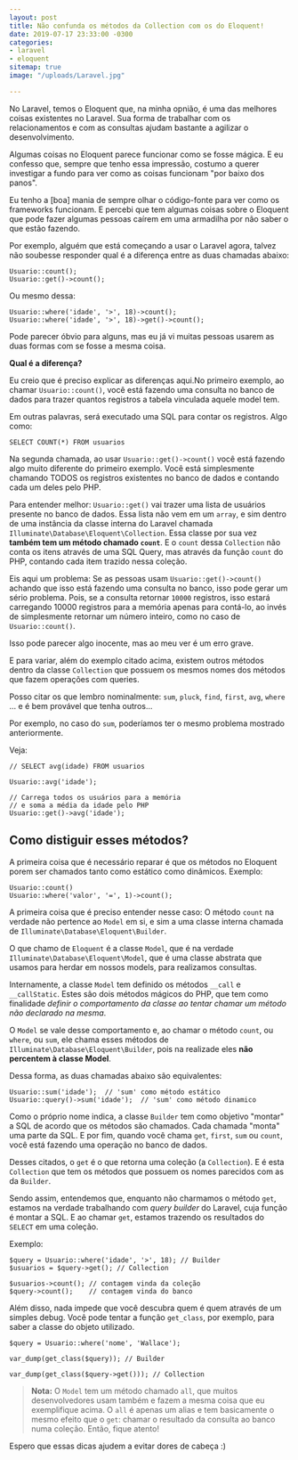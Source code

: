 ```yaml
---
layout: post
title: Não confunda os métodos da Collection com os do Eloquent!
date: 2019-07-17 23:33:00 -0300
categories:
- laravel
- eloquent
sitemap: true
image: "/uploads/Laravel.jpg"

---
```

No Laravel, temos o Eloquent que, na minha opnião, é uma das melhores coisas existentes no Laravel. Sua forma de trabalhar com os relacionamentos e com as consultas ajudam bastante a agilizar o desenvolvimento.  

Algumas coisas no Eloquent parece funcionar como se fosse mágica. E eu confesso que, sempre que tenho essa impressão, costumo a querer investigar a fundo para ver como as coisas funcionam "por baixo dos panos".

Eu tenho a \[boa\] mania de sempre olhar o código-fonte para ver como os frameworks funcionam. E percebi que tem algumas coisas sobre o Eloquent que pode fazer algumas pessoas caírem em uma armadilha por não saber o que estão fazendo.

Por exemplo, alguém que está começando a usar o Laravel agora, talvez não soubesse responder qual é a diferença entre as duas chamadas abaixo:

```
Usuario::count();
Usuario::get()->count();
```

Ou mesmo dessa:

```
Usuario::where('idade', '>', 18)->count();
Usuario::where('idade', '>', 18)->get()->count();
```


Pode parecer óbvio para alguns, mas eu já vi muitas pessoas usarem as duas formas com se fosse a mesma coisa. 

**Qual é a diferença?**

Eu creio que é preciso explicar as diferenças aqui.No primeiro exemplo, ao chamar `Usuario::count()`, você está fazendo uma consulta no banco de dados para trazer quantos registros a tabela vinculada aquele model tem.

Em outras palavras, será executado uma SQL para contar os registros. Algo como:

```SELECT COUNT(*) FROM usuarios```

Na segunda chamada, ao usar `Usuario::get()->count()` você está fazendo algo muito diferente do primeiro exemplo. Você está simplesmente chamando TODOS os registros existentes no banco de dados e contando cada um deles pelo PHP.

Para entender melhor: `Usuario::get()` vai trazer uma lista de usuários presente no banco de dados. Essa lista não vem em um `array`, e sim dentro de uma instância da classe interna do Laravel chamada `Illuminate\Database\Eloquent\Collection`. Essa classe por sua vez **também tem um método chamado `count`**. E o `count` dessa `Collection` não conta os itens através de uma SQL Query, mas através da função `count` do PHP, contando cada item trazido nessa coleção.

Eis aqui um problema: Se as pessoas usam `Usuario::get()->count()` achando que isso está fazendo uma consulta no banco, isso pode gerar um sério problema. Pois, se a consulta retornar `10000` registros, isso estará carregando 10000 registros para a memória apenas para contá-lo, ao invés de simplesmente retornar um número inteiro, como no caso de `Usuario::count()`.

Isso pode parecer algo inocente, mas ao meu ver é um erro grave.

E para variar, além do exemplo citado acima, existem outros métodos dentro da classe `Collection` que possuem os mesmos nomes dos métodos que fazem operações com queries.

Posso citar os que lembro nominalmente: `sum`, `pluck`, `find`, `first`, `avg`, `where` ... e é bem provável que tenha outros...

Por exemplo, no caso do `sum`, poderíamos ter o mesmo problema mostrado anteriormente.

Veja:

```
// SELECT avg(idade) FROM usuarios

Usuario::avg('idade'); 

// Carrega todos os usuários para a memória 
// e soma a média da idade pelo PHP
Usuario::get()->avg('idade'); 

``` 

## Como distiguir esses métodos?

A primeira coisa que é necessário reparar é que os métodos no Eloquent porem ser chamados tanto como estático como dinâmicos. Exemplo:

```
Usuario::count()
Usuario::where('valor', '=', 1)->count();
```

A primeira coisa que é preciso entender nesse caso: O método `count` na verdade não pertence ao `Model` em si, e sim a uma classe interna chamada de `Illuminate\Database\Eloquent\Builder`.

O que chamo de `Eloquent` é a classe `Model`, que é na verdade `Illuminate\Database\Eloquent\Model`, que é uma classe abstrata que usamos para herdar em nossos models, para realizamos consultas.

Internamente, a classe `Model` tem definido os métodos `__call` e `__callStatic`. Estes são dois métodos mágicos do PHP, que tem como finalidade *definir o comportamento da classe ao tentar chamar um método não declarado na mesma*.

O `Model` se vale desse comportamento e, ao chamar o método `count`, ou `where`, ou `sum`, ele chama esses métodos de `Illuminate\Database\Eloquent\Builder`, pois na realizade eles **não percentem à classe Model**.

Dessa forma, as duas chamadas abaixo são equivalentes:

```
Usuario::sum('idade');  // 'sum' como método estático
Usuario::query()->sum('idade');  // 'sum' como método dinamico
```

Como o próprio nome indica, a classe `Builder` tem como objetivo "montar" a SQL de acordo que os métodos são chamados. Cada chamada "monta" uma parte da SQL. E por fim, quando você chama `get`, `first`, `sum` ou `count`, você está fazendo uma operação no banco de dados.

Desses citados, o `get` é o que retorna uma coleção (a `Collection`). E é esta `Collection` que tem os métodos que possuem os nomes parecidos com as da `Builder`.

Sendo assim, entendemos que, enquanto não charmamos o método `get`, estamos na verdade trabalhando com *query builder* do Laravel, cuja função é montar a SQL. E ao chamar `get`, estamos trazendo os resultados do `SELECT` em uma coleção.

Exemplo:
```
$query = Usuario::where('idade', '>', 18); // Builder
$usuarios = $query->get(); // Collection

$usuarios->count(); // contagem vinda da coleção
$query->count();    // contagem vinda do banco 
```


Além disso, nada impede que você descubra quem é quem através de um simples debug. Você pode tentar a função `get_class`, por exemplo, para saber a classe do objeto utilizado.

 ```
 $query = Usuario::where('nome', 'Wallace');
 
 var_dump(get_class($query)); // Builder
 
 var_dump(get_class($query->get())); // Collection
 ```
 
 > **Nota:** O `Model` tem um método chamado `all`, que muitos desenvolvedores usam também e fazem a mesma coisa que eu exemplifique acima. O `all` é apenas um alias e tem basicamente o mesmo efeito que o `get`: chamar o resultado da consulta ao banco numa coleção. Então, fique atento!
 
 Espero que essas dicas ajudem a evitar dores de cabeça :)